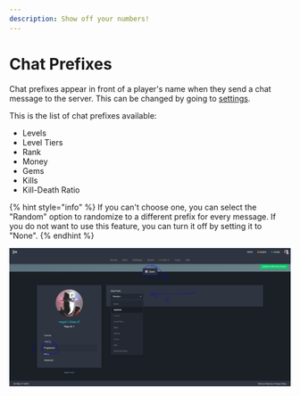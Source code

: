 ```yaml
---
description: Show off your numbers!
---
```


# Chat Prefixes

Chat prefixes appear in front of a player's name when they send a chat message to the server. This can be changed by going to [settings](https://titan.tf/settings).

This is the list of chat prefixes available:

* Levels
* Level Tiers
* Rank
* Money
* Gems
* Kills
* Kill-Death Ratio

{% hint style="info" %}
If you can't choose one, you can select the "Random" option to randomize to a different prefix for every message. If you do not want to use this feature, you can turn it off by setting it to "None".
{% endhint %}

![](../.gitbook/assets/image%20%285%29.png)

